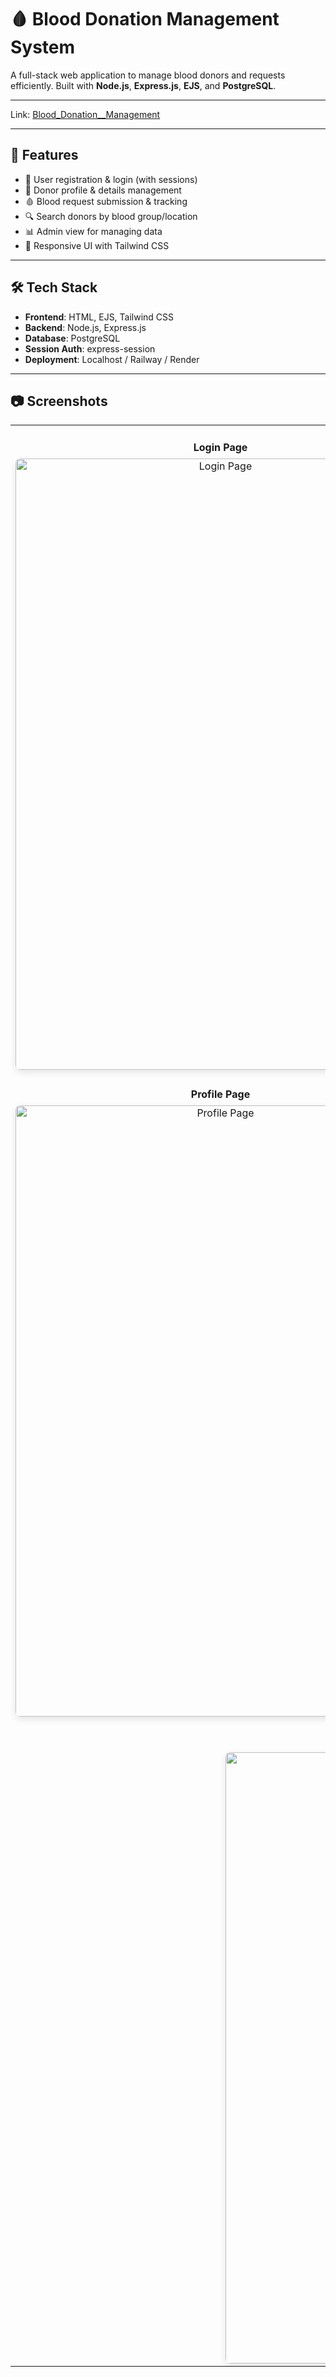 <html lang="en">
<head>
  <meta charset="UTF-8">
  <title>Blood Donation Management System</title>
</head>
<body>

  <h1>🩸 Blood Donation Management System</h1>

  <p>A full-stack web application to manage blood donors and requests efficiently. Built with <strong>Node.js</strong>, <strong>Express.js</strong>, <strong>EJS</strong>, and <strong>PostgreSQL</strong>.</p>
  <hr>
  <p>
    <span>Link:</span>
    <span><a href="https://blood-donation-management-bht9.onrender.com/">Blood_Donation__Management</a></span>
  </p>
  <hr>
  <h2>🚀 Features</h2>
  <ul>
    <li>🧍 User registration & login (with sessions)</li>
    <li>👤 Donor profile & details management</li>
    <li>🩸 Blood request submission & tracking</li>
    <li>🔍 Search donors by blood group/location</li>
    <li>📊 Admin view for managing data</li>
    <li>🎨 Responsive UI with Tailwind CSS</li>
  </ul>
  <hr>

  <h2>🛠️ Tech Stack</h2>
  <ul>
    <li><strong>Frontend</strong>: HTML, EJS, Tailwind CSS</li>
    <li><strong>Backend</strong>: Node.js, Express.js</li>
    <li><strong>Database</strong>: PostgreSQL</li>
    <li><strong>Session Auth</strong>: express-session</li>
    <li><strong>Deployment</strong>: Localhost / Railway / Render</li>
  </ul>
  <hr>
<h2>📷 Screenshots</h2>

<table style="width: 100%; border-spacing: 20px;">
  <tr>
    <td style="width: 50%; vertical-align: top; text-align: center;">
      <h4 style="margin-bottom: 8px;">Login Page</h4>
      <img src="https://i.postimg.cc/yWMTZd9v/p3.png" alt="Login Page" style="width: 656px; height: 978.53px; border-radius: 8px; box-shadow: 0 4px 12px rgba(0,0,0,0.1);">
    </td>
    <td style="width: 50%; vertical-align: top; text-align: center;">
      <h4 style="margin-bottom: 8px;">Blood Request Form</h4>
      <img src="https://i.postimg.cc/Xr8KmkPz/p4.png" alt="Blood Request Form" style="width: 656px; height: 978.53px; border-radius: 8px; box-shadow: 0 4px 12px rgba(0,0,0,0.1);">
    </td>
  </tr>
  <tr>
    <td style="width: 50%; vertical-align: top; text-align: center;">
      <h4 style="margin-bottom: 8px;">Profile Page</h4>
      <img src="https://i.postimg.cc/mt7yNsyR/p5.png" alt="Profile Page" style="width: 656px; height: 978.53px; border-radius: 8px; box-shadow: 0 4px 12px rgba(0,0,0,0.1);">
    </td>
    <td style="width: 50%; vertical-align: top; text-align: center;">
      <h4 style="margin-bottom: 8px;">Donor List</h4>
      <img src="https://i.postimg.cc/v4ML0N0n/p6.png" alt="Donor List" style="width: 656px; height: 978.53px; border-radius: 8px; box-shadow: 0 4px 12px rgba(0,0,0,0.1);">
    </td>
  </tr>
  <tr>
    <td colspan="2" style="text-align: center;">
      <h4 style="margin-bottom: 8px;">Dashboard</h4>
      <img src="https://i.postimg.cc/5H25VFdN/p7.png" alt="Dashboard" style="width: 656px; height: 978.53px; border-radius: 8px; box-shadow: 0 4px 12px rgba(0,0,0,0.1);">
    </td>
  </tr>
</table>


</body>
</html>
